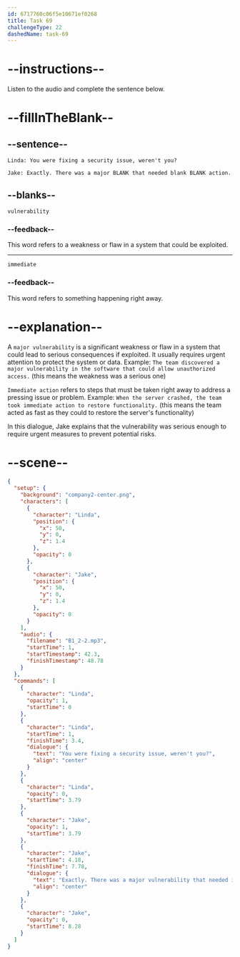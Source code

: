 ```yaml
---
id: 6717760c06f5e10671ef0268
title: Task 69
challengeType: 22
dashedName: task-69
---
```


<!-- (Audio) Linda: You were fixing a security issue, weren't you? Jake: Exactly. There was a major vulnerability that needed immediate action. -->

# --instructions--

Listen to the audio and complete the sentence below.

# --fillInTheBlank--

## --sentence--

`Linda: You were fixing a security issue, weren't you?`

`Jake: Exactly. There was a major BLANK that needed blank BLANK action.`

## --blanks--

`vulnerability`

### --feedback--

This word refers to a weakness or flaw in a system that could be exploited.

---

`immediate`

### --feedback--

This word refers to something happening right away.

# --explanation--

A `major vulnerability` is a significant weakness or flaw in a system that could lead to serious consequences if exploited. It usually requires urgent attention to protect the system or data. Example: `The team discovered a major vulnerability in the software that could allow unauthorized access.` (this means the weakness was a serious one) 

`Immediate action` refers to steps that must be taken right away to address a pressing issue or problem. Example: `When the server crashed, the team took immediate action to restore functionality.` (this means the team acted as fast as they could to restore the server's functionality) 

In this dialogue, Jake explains that the vulnerability was serious enough to require urgent measures to prevent potential risks.

# --scene--

```json
{
  "setup": {
    "background": "company2-center.png",
    "characters": [
      {
        "character": "Linda",
        "position": {
          "x": 50,
          "y": 0,
          "z": 1.4
        },
        "opacity": 0
      },
      {
        "character": "Jake",
        "position": {
          "x": 50,
          "y": 0,
          "z": 1.4
        },
        "opacity": 0
      }
    ],
    "audio": {
      "filename": "B1_2-2.mp3",
      "startTime": 1,
      "startTimestamp": 42.3,
      "finishTimestamp": 48.78
    }
  },
  "commands": [
    {
      "character": "Linda",
      "opacity": 1,
      "startTime": 0
    },
    {
      "character": "Linda",
      "startTime": 1,
      "finishTime": 3.4,
      "dialogue": {
        "text": "You were fixing a security issue, weren't you?",
        "align": "center"
      }
    },
    {
      "character": "Linda",
      "opacity": 0,
      "startTime": 3.79
    },
    {
      "character": "Jake",
      "opacity": 1,
      "startTime": 3.79
    },
    {
      "character": "Jake",
      "startTime": 4.18,
      "finishTime": 7.78,
      "dialogue": {
        "text": "Exactly. There was a major vulnerability that needed immediate action.",
        "align": "center"
      }
    },
    {
      "character": "Jake",
      "opacity": 0,
      "startTime": 8.28
    }
  ]
}
```
